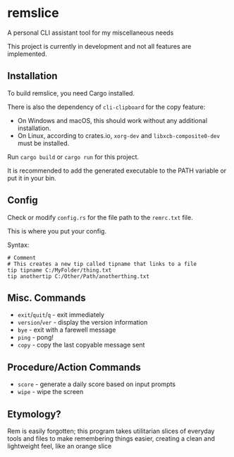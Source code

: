 # remslice

A personal CLI assistant tool for my miscellaneous needs

This project is currently in development and not all features are implemented.

## Installation

To build remslice, you need Cargo installed.

There is also the dependency of `cli-clipboard` for the copy feature:
- On Windows and macOS, this should work without any additional installation.
- On Linux, according to crates.io, `xorg-dev` and `libxcb-composite0-dev` must be installed.

Run `cargo build` or `cargo run` for this project.

It is recommended to add the generated executable to the PATH variable or put it in your bin.

## Config

Check or modify `config.rs` for the file path to the `remrc.txt` file.

This is where you put your config.

Syntax:
```
# Comment
# This creates a new tip called tipname that links to a file
tip tipname C:/MyFolder/thing.txt
tip anothertip C:/Other/Path/anotherthing.txt
```

## Misc. Commands
- `exit`/`quit`/`q` - exit immediately
- `version`/`ver` - display the version information
- `bye` - exit with a farewell message
- `ping` - pong!
- `copy` - copy the last copyable message sent

<!-- TODO: list all -->

## Procedure/Action Commands
- `score` - generate a daily score based on input prompts
- `wipe` - wipe the screen

## Etymology?

Rem is easily forgotten;
this program takes utilitarian slices of everyday tools and files to make remembering things easier,
creating a clean and lightweight feel, like an orange slice
